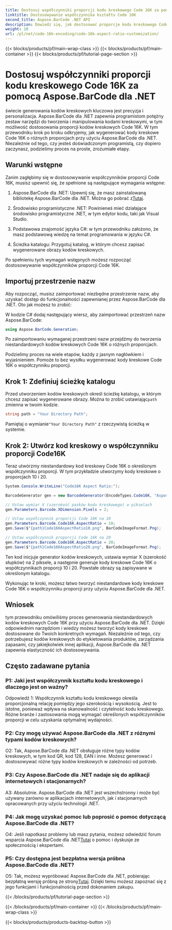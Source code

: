 ```yaml
---
title: Dostosuj współczynniki proporcji kodu kreskowego Code 16K za pomocą Aspose.BarCode dla .NET
linktitle: Dostosowywanie współczynnika kształtu Code 16K
second_title: Aspose.BarCode .NET API
description: Dowiedz się, jak dostosować proporcje kodu kreskowego Code 16K za pomocą Aspose.BarCode dla .NET. Twórz precyzyjne kody kreskowe dla swoich aplikacji.
weight: 10
url: /pl/net/code-16k-encoding/code-16k-aspect-ratio-customization/
---
```


{{< blocks/products/pf/main-wrap-class >}}
{{< blocks/products/pf/main-container >}}
{{< blocks/products/pf/tutorial-page-section >}}

# Dostosuj współczynniki proporcji kodu kreskowego Code 16K za pomocą Aspose.BarCode dla .NET

świecie generowania kodów kreskowych kluczowa jest precyzja i personalizacja. Aspose.BarCode dla .NET zapewnia programistom potężny zestaw narzędzi do tworzenia i manipulowania kodami kreskowymi, w tym możliwość dostosowania proporcji kodów kreskowych Code 16K. W tym przewodniku krok po kroku odkryjemy, jak wygenerować kody kreskowe Code 16K o różnych proporcjach przy użyciu Aspose.BarCode dla .NET. Niezależnie od tego, czy jesteś doświadczonym programistą, czy dopiero zaczynasz, podzielimy proces na proste, zrozumiałe etapy.

## Warunki wstępne

Zanim zagłębimy się w dostosowywanie współczynników proporcji Code 16K, musisz upewnić się, że spełnione są następujące wymagania wstępne:

1.  Aspose.BarCode dla .NET: Upewnij się, że masz zainstalowaną bibliotekę Aspose.BarCode dla .NET. Można go pobrać z[Tutaj](https://releases.aspose.com/barcode/net/).

2. Środowisko programistyczne .NET: Powinieneś mieć działające środowisko programistyczne .NET, w tym edytor kodu, taki jak Visual Studio.

3. Podstawowa znajomość języka C#: w tym przewodniku założono, że masz podstawową wiedzę na temat programowania w języku C#.

4. Ścieżka katalogu: Przygotuj katalog, w którym chcesz zapisać wygenerowane obrazy kodów kreskowych.

Po spełnieniu tych wymagań wstępnych możesz rozpocząć dostosowywanie współczynników proporcji Code 16K.

## Importuj przestrzenie nazw

Aby rozpocząć, musisz zaimportować niezbędne przestrzenie nazw, aby uzyskać dostęp do funkcjonalności zapewnianej przez Aspose.BarCode dla .NET. Oto jak możesz to zrobić:

W kodzie C# dodaj następujący wiersz, aby zaimportować przestrzeń nazw Aspose.BarCode:

```csharp
using Aspose.BarCode.Generation;
```

Po zaimportowaniu wymaganej przestrzeni nazw przejdźmy do tworzenia niestandardowych kodów kreskowych Code 16K o różnych proporcjach.

Podzielimy proces na wiele etapów, każdy z jasnym nagłówkiem i wyjaśnieniem. Pomoże to bez wysiłku wygenerować kody kreskowe Code 16K o współczynniku proporcji.

## Krok 1: Zdefiniuj ścieżkę katalogu

 Przed utworzeniem kodów kreskowych określ ścieżkę katalogu, w którym chcesz zapisać wygenerowane obrazy. Można to zrobić ustawiając`path` zmienna w twoim kodzie.

```csharp
string path = "Your Directory Path";
```

 Pamiętaj o wymianie`"Your Directory Path"` z rzeczywistą ścieżką w systemie.

## Krok 2: Utwórz kod kreskowy o współczynniku proporcji Code16K

Teraz utwórzmy niestandardowy kod kreskowy Code 16K o określonym współczynniku proporcji. W tym przykładzie utworzymy kody kreskowe o proporcjach 10 i 20.

```csharp
System.Console.WriteLine("Code16K Aspect Ratio:");

BarcodeGenerator gen = new BarcodeGenerator(EncodeTypes.Code16K, "Aspose.BarCode");

// Ustaw wymiar X (szerokość pasków kodu kreskowego) w pikselach
gen.Parameters.Barcode.XDimension.Pixels = 2;

// Ustaw współczynnik proporcji Code 16K na 10
gen.Parameters.Barcode.Code16K.AspectRatio = 10;
gen.Save($"{path}Code16KAspectRatio10.png", BarCodeImageFormat.Png);

// Ustaw współczynnik proporcji Code 16K na 20
gen.Parameters.Barcode.Code16K.AspectRatio = 20;
gen.Save($"{path}Code16KAspectRatio20.png", BarCodeImageFormat.Png);
```

Ten kod inicjuje generator kodów kreskowych, ustawia wymiar X (szerokość słupków) na 2 piksele, a następnie generuje kody kreskowe Code 16K o współczynnikach proporcji 10 i 20. Powstałe obrazy są zapisywane w określonym katalogu.

Wykonując te kroki, możesz łatwo tworzyć niestandardowe kody kreskowe Code 16K o współczynniku proporcji przy użyciu Aspose.BarCode dla .NET.

## Wniosek

tym przewodniku omówiliśmy proces generowania niestandardowych kodów kreskowych Code 16K przy użyciu Aspose.BarCode dla .NET. Dzięki odpowiednim narzędziom i wiedzy możesz tworzyć kody kreskowe dostosowane do Twoich konkretnych wymagań. Niezależnie od tego, czy potrzebujesz kodów kreskowych do etykietowania produktów, zarządzania zapasami, czy jakiejkolwiek innej aplikacji, Aspose.BarCode dla .NET zapewnia elastyczność ich dostosowywania.

## Często zadawane pytania

### P1: Jaki jest współczynnik kształtu kodu kreskowego i dlaczego jest on ważny?

Odpowiedź 1: Współczynnik kształtu kodu kreskowego określa proporcjonalną relację pomiędzy jego szerokością i wysokością. Jest to istotne, ponieważ wpływa na skanowalność i czytelność kodu kreskowego. Różne branże i zastosowania mogą wymagać określonych współczynników proporcji w celu uzyskania optymalnej wydajności.

### P2: Czy mogę używać Aspose.BarCode dla .NET z różnymi typami kodów kreskowych?

O2: Tak, Aspose.BarCode dla .NET obsługuje różne typy kodów kreskowych, w tym kod QR, kod 128, EAN i inne. Możesz generować i dostosowywać różne typy kodów kreskowych w zależności od potrzeb.

### P3: Czy Aspose.BarCode dla .NET nadaje się do aplikacji internetowych i stacjonarnych?

A3: Absolutnie. Aspose.BarCode dla .NET jest wszechstronny i może być używany zarówno w aplikacjach internetowych, jak i stacjonarnych opracowanych przy użyciu technologii .NET.

### P4: Jak mogę uzyskać pomoc lub poprosić o pomoc dotyczącą Aspose.BarCode dla .NET?

 O4: Jeśli napotkasz problemy lub masz pytania, możesz odwiedzić forum wsparcia Aspose.BarCode dla .NET[Tutaj](https://forum.aspose.com/c/barcode/13) o pomoc i dyskusje ze społecznością i ekspertami.

### P5: Czy dostępna jest bezpłatna wersja próbna Aspose.BarCode dla .NET?

 O5: Tak, możesz wypróbować Aspose.BarCode dla .NET, pobierając bezpłatną wersję próbną ze strony[Tutaj](https://releases.aspose.com/). Dzięki temu możesz zapoznać się z jego funkcjami i funkcjonalnością przed dokonaniem zakupu.

{{< /blocks/products/pf/tutorial-page-section >}}

{{< /blocks/products/pf/main-container >}}
{{< /blocks/products/pf/main-wrap-class >}}

{{< blocks/products/products-backtop-button >}}

